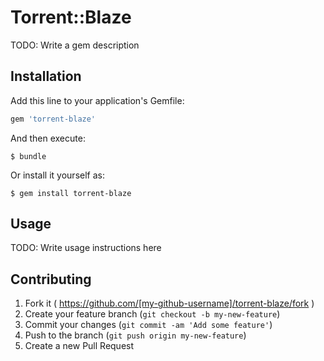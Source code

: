 # Torrent::Blaze

TODO: Write a gem description

## Installation

Add this line to your application's Gemfile:

```ruby
gem 'torrent-blaze'
```

And then execute:

    $ bundle

Or install it yourself as:

    $ gem install torrent-blaze

## Usage

TODO: Write usage instructions here

## Contributing

1. Fork it ( https://github.com/[my-github-username]/torrent-blaze/fork )
2. Create your feature branch (`git checkout -b my-new-feature`)
3. Commit your changes (`git commit -am 'Add some feature'`)
4. Push to the branch (`git push origin my-new-feature`)
5. Create a new Pull Request
